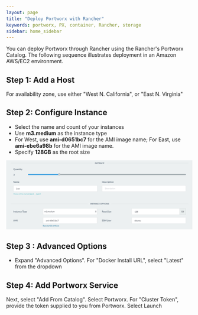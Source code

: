 ```yaml
---
layout: page
title: "Deploy Portworx with Rancher"
keywords: portworx, PX, container, Rancher, storage
sidebar: home_sidebar
---
```

You can deploy Portworx through Rancher using the Rancher's Portworx Catalog.
The following sequence illustrates deployment in an Amazon AWS/EC2 environment.

## Step 1: Add a Host
For availability zone, use either "West N. California", or "East N. Virginia"

## Step 2: Configure Instance

* Select the name and count of your instances
* Use **m3.medium** as the instance type
* For West, use **ami-d0651bc7** for the AMI image name;  For East, use **ami-ebe6a98b** for the AMI image name.
* Specify **128GB** as the root size

![Configuring Instance](images/rancherpx.png "Depoloying Portworx with Rancher")

## Step 3 : Advanced Options

* Expand "Advanced Options".  For "Docker Install URL", select "Latest" from the dropdown

## Step 4:  Add Portworx Service

Next, select "Add From Catalog".  Select Portworx.
For "Cluster Token", provide the token supplied to you from Portworx.
Select Launch



